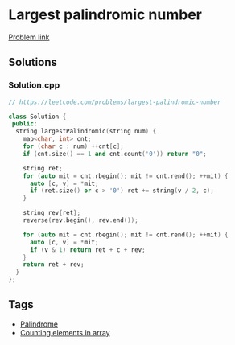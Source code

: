 # Largest palindromic number

[Problem link](https://leetcode.com/problems/largest-palindromic-number)

## Solutions


### Solution.cpp
```cpp
// https://leetcode.com/problems/largest-palindromic-number

class Solution {
 public:
  string largestPalindromic(string num) {
    map<char, int> cnt;
    for (char c : num) ++cnt[c];
    if (cnt.size() == 1 and cnt.count('0')) return "0";

    string ret;
    for (auto mit = cnt.rbegin(); mit != cnt.rend(); ++mit) {
      auto [c, v] = *mit;
      if (ret.size() or c > '0') ret += string(v / 2, c);
    }

    string rev{ret};
    reverse(rev.begin(), rev.end());

    for (auto mit = cnt.rbegin(); mit != cnt.rend(); ++mit) {
      auto [c, v] = *mit;
      if (v & 1) return ret + c + rev;
    }
    return ret + rev;
  }
};
```
## Tags

* [Palindrome](/README.md#Palindrome)
* [Counting elements in array](/README.md#Counting_elements_in_array)
